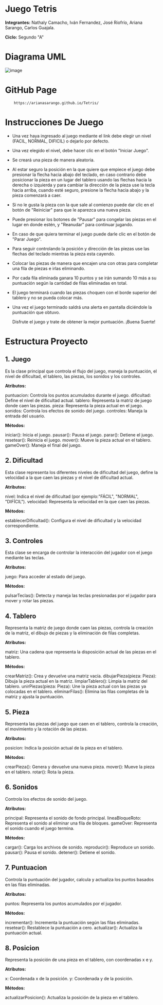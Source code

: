 # Juego Tetris

**Integrantes:** Nathaly Camacho, Iván Fernandez, José Riofrío, Ariana Sarango, Carlos Guajala.

**Ciclo:** Segundo "A"

# Diagrama UML 
![image](https://github.com/user-attachments/assets/03c8e425-3fdd-43cd-846d-67968008176c)

# GitHub Page

        https://arianasarango.github.io/Tetris/

# Instrucciones De Juego

- Una vez haya ingresado al juego mediante el link debe elegir un nivel (FACIL, NORMAL, DIFICIL) o dejarlo por defecto.

- Una vez elegido el nivel, debe hacer clic en el botón "Iniciar Juego".

- Se creará una pieza de manera aleatoria. 

- Al estar seguro la posición en la que quiere que empiece el juego debe presionar la flecha hacia abajo del teclado, en caso contrario debe posicionar la pieza en un lugar del tablero usando las flechas hacia la derecha o izquierda y para cambiar la dirección de la pieza use la tecla hacia arriba, cuando esté seguro, presione la flecha hacia abajo y la pieza comenzará a caer.

- Si no le gusta la pieza con la que sale al comienzo puede dar clic en el botón de "Reiniciar" para que le aparezca una nueva pieza.

- Puede presionar los botones de "Pausar" para congelar las piezas en el lugar en donde estén, y "Reanudar" para continuar jugando.

- En caso de que quiera terminar el juego puede darle clic en el botón de "Parar Juego".

- Para seguir controlando la posición y dirección de las piezas use las flechas del teclado mientras la pieza esta cayendo.

- Colocar las piezas de manera que encajen una con otras para completar una fila de piezas e irlas eliminando.

- Por cada fila eliminada ganara 10 puntos y se irán sumando 10 más a su puntuación según la cantidad de filas eliminadas en total.

- El juego terminará cuando las piezas choquen con el borde superior del tablero y no se pueda colocar más.

- Una vez el juego terminado saldrá una alerta en pantalla diciéndole la puntuación que obtuvo.

	 Disfrute el juego y trate de obtener la mejor puntuación. ¡Buena Suerte!


# Estructura Proyecto

## 1. Juego

Es la clase principal que controla el flujo del juego, maneja la puntuación, el nivel de dificultad, el tablero, las piezas, los sonidos y los controles.

**Atributos:**

puntuacion: Controla los puntos acumulados durante el juego.
dificultad: Define el nivel de dificultad actual.
tablero: Representa la matriz de juego donde caen las piezas.
pieza: Representa la pieza actual en el juego.
sonidos: Controla los efectos de sonido del juego.
controles: Maneja la entrada del usuario.

**Métodos:**

iniciar(): Inicia el juego.
pausar(): Pausa el juego.
parar(): Detiene el juego.
resetear(): Reinicia el juego.
mover(): Mueve la pieza actual en el tablero.
gameOver(): Maneja el final del juego.
	
 
## 2. Dificultad

Esta clase representa los diferentes niveles de dificultad del juego, define la velocidad a la que caen las piezas y el nivel de dificultad actual.

**Atributos:**

nivel: Indica el nivel de dificultad (por ejemplo:"FÁCIL", "NORMAL", "DIFÍCIL").
velocidad: Representa la velocidad en la que caen las piezas.

**Métodos:**

establecerDificultad(): Configura el nivel de dificultad y la velocidad correspondiente.
	

## 3. Controles

Esta clase se encarga de controlar la interacción del jugador con el juego mediante las teclas.

**Atributos:**

juego: Para acceder al estado del juego.

**Métodos:**

pulsarTeclas(): Detecta y maneja las teclas presionadas por el jugador para mover y rotar las piezas.

 
## 4. Tablero

Representa la matriz de juego donde caen las piezas, controla la creación de la matriz, el dibujo de piezas y la eliminación de filas completas.

**Atributos:**

matriz: Una cadena que representa la disposición actual de las piezas en el tablero.

**Métodos:**

crearMatriz(): Crea y devuelve una matriz vacía.
dibujarPieza(pieza: Pieza): Dibuja la pieza actual en la matriz.
limpiarTablero(): Limpia la matriz del tablero.
unirPiezas(pieza: Pieza): Une la pieza actual con las piezas ya colocadas en el tablero.
eliminarFilas(): Elimina las filas completas de la matriz y ajusta la puntuación.


## 5. Pieza

Representa las piezas del juego que caen en el tablero, controla la creación, el movimiento y la rotación de las piezas.

**Atributos:**

posicion: Indica la posición actual de la pieza en el tablero.

**Métodos:**

crearPieza(): Genera y devuelve una nueva pieza.
mover(): Mueve la pieza en el tablero.
rotar(): Rota la pieza.


## 6. Sonidos

Controla los efectos de sonido del juego.

**Atributos:**

principal: Representa el sonido de fondo principal.
lineaBloqueRoto: Representa el sonido al eliminar una fila de bloques.
gameOver: Representa el sonido cuando el juego termina.

**Métodos:**

cargar(): Carga los archivos de sonido.
reproducir(): Reproduce un sonido.
pausar(): Pausa el sonido.
detener(): Detiene el sonido.


## 7. Puntuacion

Controla la puntuación del jugador, calcula y actualiza los puntos basados en las filas eliminadas.

**Atributos:**

puntos: Representa los puntos acumulados por el jugador.

**Métodos:**

incrementar(): Incrementa la puntuación según las filas eliminadas.
resetear(): Restablece la puntuación a cero.
actualizar(): Actualiza la puntuación actual.


## 8. Posicion

Representa la posición de una pieza en el tablero, con coordenadas x e y.

**Atributos:**

x: Coordenada x de la posición.
y: Coordenada y de la posición.

**Métodos:**

actualizarPosicion(): Actualiza la posición de la pieza en el tablero.

